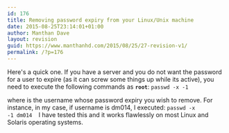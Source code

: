 ```yaml
---
id: 176
title: Removing password expiry from your Linux/Unix machine
date: 2015-08-25T23:14:01+01:00
author: Manthan Dave
layout: revision
guid: https://www.manthanhd.com/2015/08/25/27-revision-v1/
permalink: /?p=176
---
```

Here's a quick one. If you have a server and you do not want the password for a user to expire (as it can screw some things up while its active), you need to execute the following commands as <b><code>root</code></b>:
<code>passwd -x -1 </code>

where is the username whose password expiry you wish to remove. For instance, in my case, if username is dm014, I executed:
<code>passwd -x -1 dm014</code>
<code>
</code> I have tested this and it works flawlessly on most Linux and Solaris operating systems.